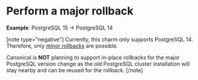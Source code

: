 # Perform a major rollback

**Example**: PostgreSQL 15 -> PostgreSQL 14

[note type="negative"]
Currently, this charm only supports PostgreSQL 14. Therefore, only [minor rollbacks](/t/12090) are possible.

Canonical is **NOT** planning to support in-place rollbacks for the major PostgreSQL version change as the old PostgreSQL cluster installation will stay nearby and can be reused for the rollback.
[/note]